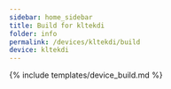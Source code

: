 ```yaml
---
sidebar: home_sidebar
title: Build for kltekdi
folder: info
permalink: /devices/kltekdi/build
device: kltekdi
---
```

{% include templates/device_build.md %}
